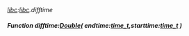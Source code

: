 _[libc](../../modules/libc/libc-module.md):[libc](../../modules/libc/libc-module.md).difftime_
##### Function difftime:[Double](../../modules/wonkey/wonkey-types-double.md)( endtime:[time_t](../../modules/libc/libc-time_t.md),starttime:[time_t](../../modules/libc/libc-time_t.md) )
